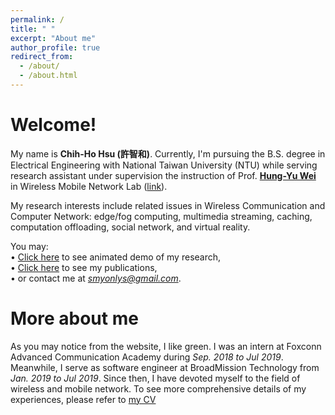 ```yaml
---
permalink: /
title: " "
excerpt: "About me"
author_profile: true
redirect_from: 
  - /about/
  - /about.html
---
```


Welcome!
======
My name is **Chih-Ho Hsu (許智和)**. Currently, I'm pursuing the B.S. degree in Electrical Engineering with National Taiwan University (NTU) while serving research assistant under supervision the instruction of Prof. [**Hung-Yu Wei**](https://scholar.google.com/citations?user=a7tj-HgAAAAJ&hl=en) in Wireless Mobile Network Lab ([link](http://wmnlab.ee.ntu.edu.tw/lab/index.html)). 

My research interests include related issues in Wireless Communication and Computer Network: edge/fog computing, multimedia streaming, caching, computation offloading, social network,  and virtual reality. 

You may:<br/>
• [Click here](https://sendurlanter.github.io/portfolio/) to see animated demo of my research,<br/>
• [Click here](https://sendurlanter.github.io/publications/) to see my publications,<br/>
• or contact me at [*smyonlys@gmail.com*]().

More about me
======
As you may notice from the website, I like green. I was an intern at Foxconn Advanced Communication Academy during *Sep. 2018 to Jul 2019*. Meanwhile, I serve as software engineer at BroadMission Technology from *Jan. 2019 to Jul 2019*. Since then, I have devoted myself to the field of wireless and mobile network. To see more comprehensive details of my experiences, please refer to [my CV](https://sendurlanter.github.io/files/CV.pdf)
